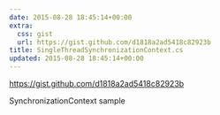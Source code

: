 ```yaml
---
date: 2015-08-28 18:45:14+00:00
extra:
  css: gist
  url: https://gist.github.com/d1818a2ad5418c82923b
title: SingleThreadSynchronizationContext.cs
updated: 2015-08-28 18:45:14+00:00
---
```


<https://gist.github.com/d1818a2ad5418c82923b>

SynchronizationContext sample
